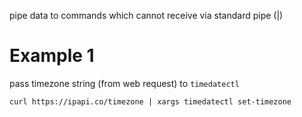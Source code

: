
pipe data to commands which cannot receive via standard pipe (|)

# Example 1
pass timezone string (from web request) to `timedatectl`
```
curl https://ipapi.co/timezone | xargs timedatectl set-timezone
```

